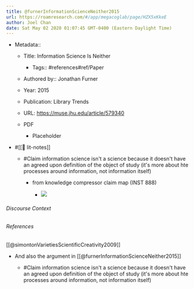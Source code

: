 ```yaml
---
title: @furnerInformationScienceNeither2015
url: https://roamresearch.com/#/app/megacoglab/page/HZX5xKkeE
author: Joel Chan
date: Sat May 02 2020 01:07:45 GMT-0400 (Eastern Daylight Time)
---
```


- Metadata::

    - Title: Information Science Is Neither

        - Tags:: #references#ref/Paper

    - Authored by::  Jonathan Furner

    - Year: 2015

    - Publication: Library Trends

    - URL: https://muse.jhu.edu/article/579340

    - PDF

        - Placeholder
- #[[📝 lit-notes]]

    - #Claim information science isn't a science because it doesn't have an agreed upon definition of the object of study (it's more about hte processes around information, not information itself)

        - from knowledge compressor claim map (INST 888)

            - ![](https://firebasestorage.googleapis.com/v0/b/firescript-577a2.appspot.com/o/imgs%2Fapp%2Fmegacoglab%2FZ0WUf8vqUM.png?alt=media&token=797dc0ea-cd46-4f59-b957-adf28a833e51)

###### Discourse Context



###### References

[[@simontonVarietiesScientificCreativity2009]]

- And also the argument in [[@furnerInformationScienceNeither2015]]

    - #Claim information science isn't a science because it doesn't have an agreed upon definition of the object of study (it's more about hte processes around information, not information itself)
